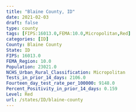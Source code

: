 ```yaml
---
title: "Blaine County, ID"
date: 2021-02-03
draft: false
type: county
tags: [FIPS:16013.0,FEMA:10.0,Micropolitan,Red]
categories: [ID]
County: Blaine County
State: ID
FIPS: 16013.0
FEMA_Region: 10.0
Population: 23021.0
NCHS_Urban_Rural_Classification: Micropolitan
Tests_in_prior_14_days: 2106.0
Fourteen_day_test_rate_per_100000: 9148.0
Percent_Positivity_in_prior_14_days: 0.159
Level: Red
url: /states/ID/blaine-county
---
```



